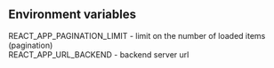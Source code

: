 ## Environment variables

REACT_APP_PAGINATION_LIMIT - limit on the number of loaded items (pagination)  
REACT_APP_URL_BACKEND - backend server url   
